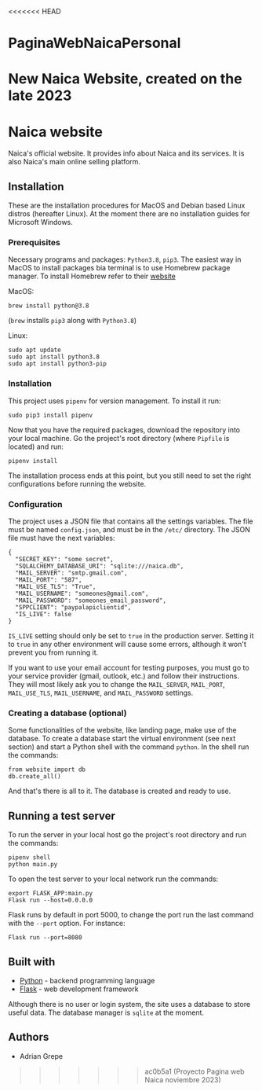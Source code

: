 <<<<<<< HEAD
# PaginaWebNaicaPersonal
New Naica Website, created on the late 2023
=======
# Naica website
Naica's official website. It provides info about Naica and its services. It is also Naica's main online selling platform. 

## Installation
These are the installation procedures for MacOS and Debian based Linux distros (hereafter Linux). At the moment there are no installation guides for Microsoft Windows.

### Prerequisites
Necessary programs and packages: `Python3.8`, `pip3`.
The easiest way in MacOS to install packages bia terminal is to use Homebrew package manager. To install Homebrew refer to their [website](https://brew.sh)

MacOS:
```
brew install python@3.8
```
(`brew` installs `pip3` along with `Python3.8`)

Linux:
```
sudo apt update
sudo apt install python3.8
sudo apt install python3-pip
```
### Installation
This project uses `pipenv` for version management. To install it run:
```
sudo pip3 install pipenv
```
Now that you have the required packages, download the repository into your local machine. Go the project's root directory (where `Pipfile` is located) and run:
```
pipenv install
```
The installation process ends at this point, but you still need to set the right configurations before running the website.
### Configuration
The project uses a JSON file that contains all the settings variables. The file must be named `config.json`, and must be in the `/etc/` directory. The JSON file must have the next variables:
```
{
  "SECRET_KEY": "some secret",
  "SQLALCHEMY_DATABASE_URI": "sqlite:///naica.db",
  "MAIL_SERVER": "smtp.gmail.com",
  "MAIL_PORT": "587",
  "MAIL_USE_TLS": "True",
  "MAIL_USERNAME": "someones@gmail.com",
  "MAIL_PASSWORD": "someones_email_password",
  "SPPCLIENT": "paypalapiclientid",
  "IS_LIVE": false
}
```
`IS_LIVE` setting should only be set to `true` in the production server. Setting it to `true` in any other environment will cause some errors, although it won't prevent you from running it.

If you want to use your email account for testing purposes, you must go to your service provider (gmail, outlook, etc.) and follow their instructions. They will most likely ask you to change the 
`MAIL_SERVER`, `MAIL_PORT`, `MAIL_USE_TLS`, `MAIL_USERNAME`, and `MAIL_PASSWORD` settings.
### Creating a database (optional)
Some functionalities of the website, like landing page, make use of the database. To create a database start the virtual environment (see next section) and start a Python shell with the command `python`. In the shell run the commands:
```
from website import db
db.create_all()
```
And that's there is all to it. The database is created and ready to use.
## Running a test server
To run the server in your local host go the project's root directory and run the commands:
```
pipenv shell
python main.py
```
To open the test server to your local network run the commands:
```
export FLASK_APP:main.py
Flask run --host=0.0.0.0
```
Flask runs by default in port 5000, to change the port run the last command with the `--port` option. For instance:
```
Flask run --port=8080
```
## Built with
* [Python](https://www.python.org) - backend programming language
* [Flask](https://flask.palletsprojects.com) - web development framework

Although there is no user or login system, the site uses a database to store useful data. The database manager is `sqlite` at the moment.
## Authors
* Adrian Grepe
>>>>>>> ac0b5a1 (Proyecto Pagina web Naica noviembre 2023)
